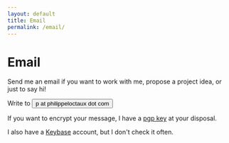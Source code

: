 ```yaml
---
layout: default
title: Email
permalink: /email/
---
```


# Email

Send me an email if you want to work with me, propose a project idea, or just to say hi!

Write to <button id="emailButton" class="button button--selectable" onclick="location.href = 'mailto:p@philippeloctaux.com';">p at philippeloctaux dot com</button>

If you want to encrypt your message, I have a [pgp key](https://x4m3.rocks/pgp-0x69771CD04BA82EC0.txt) at your disposal.

I also have a [Keybase](https://keybase.io/ploctaux) account, but I don't check it often.

<script>
	document.getElementById("emailButton").addEventListener("click", function() {
		this.getAttribute("selected") ? this.removeAttribute("selected") : this.setAttribute("selected", true);
	});
</script>
